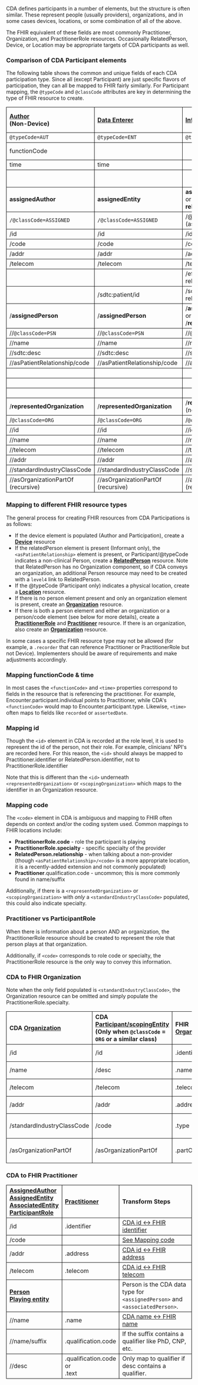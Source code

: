 <style>
td, th {
   border: 1px solid black!important;
}
</style>

CDA defines participants in a number of elements, but the structure is often similar. These represent people (usually providers), organizations, and in some cases devices, locations, or some combination of all of the above.

The FHIR equivalent of these fields are most commonly Practitioner, Organization, and PractitionerRole resources. Occasionally RelatedPerson, Device, or Location may be appropriate targets of CDA participants as well.

### Comparison of CDA Participant elements

The following table shows the common and unique fields of each CDA participation type. Since all (except Participant) are just specific flavors of participation, they can all be mapped to FHIR fairly similarly. For Participant mapping, the `@typeCode` and `@classCode` attributes are key in determining the type of FHIR resource to create.

|[Author](https://hl7.org/cda/stds/core/2.0.0-sd/StructureDefinition-Author.html)<br/>(Non-Device)|[Data Enterer](https://hl7.org/cda/stds/core/2.0.0-sd/StructureDefinition-DataEnterer.html)|[Informant](https://hl7.org/cda/stds/core/2.0.0-sd/StructureDefinition-Informant.html)|[Performer](https://hl7.org/cda/stds/core/2.0.0-sd/StructureDefinition-Performer2.html) / <br/>[Performer (Service Event)](https://hl7.org/cda/stds/core/2.0.0-sd/StructureDefinition-Performer1.html)|[Participant](https://hl7.org/cda/stds/core/2.0.0-sd/StructureDefinition-Participant1.html)<br/>(ClinicalDocument)|[Participant](https://hl7.org/cda/stds/core/2.0.0-sd/StructureDefinition-Participant2.html)<br/>(Everywhere Else)|
|:----|:----|:----|:----|:----|:----|
|`@typeCode=AUT`|`@typeCode=ENT`|`@typeCode=INF`|`@typeCode=PRF`|@typeCode|@typeCode
|functionCode|||sdtc:functionCode<br/>(no sdtc: in ServiceEvent)|functionCode|sdtc:functionCode
|time|time||time|time|time
||||modeCode (not in serviceEvent)||awarenessCode
|**assignedAuthor**|**assignedEntity**|**assignedEntity**<br/>or<br/>**relatedEntity**|**assignedEntity**|**associatedEntity**|**participantRole**
|`/@classCode=ASSIGNED`|`/@classCode=ASSIGNED`|/@classCode<br/>(assignedEntity = `ASSIGNED`)|/`@classCode=ASSIGNED`|/@classCode|/@classCode
|/id|/id|/id (not in related)|/id|/id|/id
|/code|/code|/code|/code|/code|/code
|/addr|/addr|/addr|/addr|/addr|/addr
|/telecom|/telecom|/telecom|/telecom|/telecom|/telecom
|||/effectiveTime (only in related)
||/sdtc:patient/id|/sdtc:patient/id (not in related)|/sdtc:patient/id
|/**assignedPerson**|/**assignedPerson**|/**assignedPerson**<br/>or<br/>/**relatedPerson**|/**assignedPerson**|/**associatedPerson**|/**playingEntity**
|//`@classCode=PSN`|//`@classCode=PSN`|//`@classCode=PSN`|//`@classCode=PSN`|//`@classCode=PSN`|//@classCode
|//name|//name|//name|//name|//name|//name
|//sdtc:desc|//sdtc:desc|//sdtc:desc|//sdtc:desc|//sdtc:desc|//desc
|//asPatientRelationship/code|//asPatientRelationship/code|//asPatientRelationship/code|//asPatientRelationship/code|//asPatientRelationship/code
||||||//code
||||||//quantity
||||||//sdtc:birthTime
|/**representedOrganization**|/**representedOrganization**|/**representedOrganization**<br/>(not in related)|/**representedOrganization**|/**scopingOrganization**|/**scopingEntity**
|/`@classCode=ORG`|/`@classCode=ORG`|/`@classCode=ORG`|/`@classCode=ORG`|/`@classCode=ORG`|//@classCode
|//id|//id|//id|//id|//id|//id
|//name|//name|//name|//name|//name|//desc
|//telecom|//telecom|//telecom|//telecom|//telecom
|//addr|//addr|//addr|//addr|//addr
|//standardIndustryClassCode|//standardIndustryClassCode|//standardIndustryClassCode|//standardIndustryClassCode|//standardIndustryClassCode|//code
|//asOrganizationPartOf (recursive)|//asOrganizationPartOf (recursive)|//asOrganizationPartOf (recursive)|//asOrganizationPartOf (recursive)|//asOrganizationPartOf

### Mapping to different FHIR resource types

The general process for creating FHIR resources from CDA Participations is as follows:

- If the device element is populated (Author and Participation), create a **[Device](https://hl7.org/fhir/us/core/STU4/StructureDefinition-us-core-implantable-device.html)** resource
- If the relatedPerson element is present (Informant only), the `<asPatientRelationship>` element is present, or Participant/@typeCode indicates a non-clinical Person, create a **[RelatedPerson](https://hl7.org/fhir/us/core/StructureDefinition-us-core-relatedperson.html)** resource. Note that RelatedPerson has no Organization component, so if CDA conveys an organization, an additional Person resource may need to be created with a `level4` link to RelatedPerson.
- If the @typeCode (Participant only) indicates a physical location, create a **[Location](https://hl7.org/fhir/us/core/STU4/StructureDefinition-us-core-location.html)** resource.
- If there is no person element present and only an organization element is present, create an **[Organization](https://hl7.org/fhir/us/core/STU4/StructureDefinition-us-core-organization.html)** resource.
- If there is both a person element and either an organization or a person/code element (see below for more details), create a **[PractitionerRole](https://hl7.org/fhir/us/core/STU4/StructureDefinition-us-core-practitionerrole.html)** and **[Practitioner](https://hl7.org/fhir/us/core/STU4/StructureDefinition-us-core-practitioner.html)** resource. If there is an organization, also create an **[Organization](https://hl7.org/fhir/us/core/STU4/StructureDefinition-us-core-organization.html)** resource.

In some cases a specific FHIR resource type may not be allowed (for example, a `.recorder` that can reference Practitioner or PractitionerRole but not Device). Implementers should be aware of requirements and make adjustments accordingly.

### Mapping functionCode & time
In most cases the `<functionCode>` and `<time>` properties correspond to fields in the resource that is referencing the practitioner. For example, Encounter.participant.individual points to Practitioner, while CDA's `<functionCode>` would map to Encounter.participant.type. Likewise, `<time>` often maps to fields like `recorded` or `assertedDate`.

### Mapping id
Though the `<id>` element in CDA is recorded at the role level, it is used to represent the id of the person, not their role. For example, clinicians' NPI's are recorded here. For this reason, the `<id>` should always be mapped to Practitioner.identifier or RelatedPerson.identifier, not to PractitionerRole.identifier

Note that this is different than the `<id>` underneath `<representedOrganization>` or `<scopingOrganization>` which maps to the identifier in an Organization resource.

### Mapping code
The `<code>` element in CDA is ambiguous and mapping to FHIR often depends on context and/or the coding system used. Common mappings to FHIR locations include:

- **PractitionerRole.code** - role the participant is playing
- **PractitionerRole.specialty** - specific specialty of the provider
- **RelatedPerson.relationship** - when talking about a non-provider (though `<asPatientRelationship>/<code>` is a more appropriate location, it is a recently-added extension and not commonly populated)
- **Practitioner**.qualification.code - uncommon; this is more commonly found in name/suffix

Additionally, if there is a `<representedOrganization>` or `<scopingOrganization>` with *only* a `<standardIndustryClassCode>` populated, this could also indicate specialty.

### Practitioner vs ParticipantRole
When there is information about a person AND an organization, the PractitionerRole resource should be created to represent the role that person plays at that organization.

Additionally, if `<code>` corresponds to role code or specialty, the PractitionerRole resource is the only way to convey this information.

### CDA to FHIR Organization
Note when the only field populated is `<standardIndustryClassCode>`, the Organization resource can be omitted and simply populate the PractitionerRole.specialty.

|CDA [Organization](https://hl7.org/cda/stds/core/2.0.0-sd/StructureDefinition-Organization.html)|CDA [Participant/scopingEntity](https://hl7.org/cda/stds/core/2.0.0-sd/StructureDefinition-Entity.html)<br/>(Only when `@classCode` = `ORG` or a similar class)|FHIR [Organization](https://hl7.org/fhir/us/core/STU4/StructureDefinition-us-core-organization.html)|Transform Steps|
|:----|:----|:---|:---|
|/id|/id|.identifier|[CDA id ↔ FHIR identifier](mappingGuidance.html#cda-id--fhir-identifier)|
|/name|/desc|.name|This is just a string in FHIR
|/telecom|/telecom|.telecom|[CDA id ↔ FHIR telecom](mappingGuidance.html#cda-telecom--fhir-telecom)|
|/addr|/addr|.address|[CDA id ↔ FHIR address](mappingGuidance.html##cda-addr--fhir-address)|
|/standardIndustryClassCode|/code|.type|[CDA coding ↔ FHIR CodeableConcept](mappingGuidance.html#cda-coding--fhir-codeableconcept)
|/asOrganizationPartOf|/asOrganizationPartOf|.partOf|Recursive Organization reference

### CDA to FHIR Practitioner

|[AssignedAuthor](https://hl7.org/cda/stds/core/2.0.0-sd/StructureDefinition-AssignedAuthor.html)<br/>[AssignedEntity](https://hl7.org/cda/stds/core/2.0.0-sd/StructureDefinition-AssignedEntity.html)<br/>[AssociatedEntity](https://hl7.org/cda/stds/core/2.0.0-sd/StructureDefinition-AssociatedEntity.html)<br/>[ParticipantRole](https://hl7.org/cda/stds/core/2.0.0-sd/StructureDefinition-ParticipantRole.html)|[Practitioner](https://hl7.org/fhir/us/core/STU4/StructureDefinition-us-core-practitioner.html)|Transform Steps|
|:----|:----|:----|
|/id|.identifier|[CDA id ↔ FHIR identifier](mappingGuidance.html#cda-id--fhir-identifier)|
|/code||[See Mapping code](#mapping-code)|
|/addr|.address|[CDA id ↔ FHIR address](mappingGuidance.html##cda-addr--fhir-address)|
|/telecom|.telecom|[CDA id ↔ FHIR telecom](mappingGuidance.html#cda-telecom--fhir-telecom)|
|**[Person](https://hl7.org/cda/stds/core/2.0.0-sd/StructureDefinition-Person.html)<br/>[Playing entity](https://hl7.org/cda/stds/core/2.0.0-sd/StructureDefinition-PlayingEntity.html)**||Person is the CDA data type for `<assignedPerson>` and `<associatedPerson>`.|
|//name|.name|[CDA name ↔ FHIR name](mappingGuidance.html#cda-name--fhir-name)|
|//name/suffix|.qualification.code|If the suffix contains a qualifier like PhD, CNP, etc.|
|//desc|.qualification.code<br/>or<br/>.text|Only map to qualifier if desc contains a qualifier.
